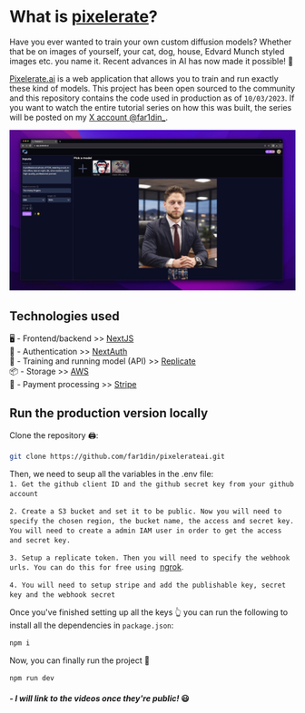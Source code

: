 # What is [pixelerate](https://app.pixelerate.ai)?

Have you ever wanted to train your own custom diffusion models? Whether that be on images of yourself, your cat, dog, house, Edvard Munch styled images etc. you name it. Recent advances in AI has now made it possible! 🤖

[Pixelerate.ai](https://app.pixelerate.ai) is a web application that allows you to train and run exactly these kind of models. This project has been open sourced to the community and this repository contains the code used in production as of `10/03/2023`. If you want to watch the entire tutorial series on how this was built, the series will be posted on my [X account @far1din\_](https://twitter.com/far1din_).

![Screenshot from pixelerate.ai](/public/github_1.jpg)

## Technologies used 

🖥️ - Frontend/backend >> [NextJS](https://nextjs.org/)\
🔐 - Authentication >> [NextAuth](https://next-auth.js.org/)\
🤖 - Training and running model (API) >> [Replicate](https://replicate.com/)\
📦 - Storage >> [AWS](https://aws.amazon.com/)\
💸 - Payment processing >> [Stripe](https://stripe.com/)

## Run the production version locally

Clone the repository 🖨:

```bash
git clone https://github.com/far1din/pixelerateai.git
```

Then, we need to seup all the variables in the .env file:\
`1. Get the github client ID and the github secret key from your github account`

`2. Create a S3 bucket and set it to be public. Now you will need to specify the chosen region, the bucket name, the access and secret key. You will need to create a admin IAM user in order to get the access and secret key.`

`3. Setup a replicate token. Then you will need to specify the webhook urls. You can do this for free using `[ngrok](https://ngrok.com/).

`4. You will need to setup stripe and add the publishable key, secret key and the webhook secret`

Once you've finished setting up all the keys 👆 you can run the following to install all the dependencies in `package.json`:

```bash
npm i
```

Now, you can finally run the project 🚀

```bash
npm run dev
```

#### _- I will link to the videos once they're public!_ 😃
